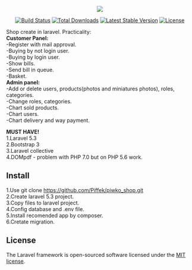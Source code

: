 <p align="center"><img src="https://laravel.com/assets/img/components/logo-laravel.svg"></p>

<p align="center">
<a href="https://travis-ci.org/laravel/framework"><img src="https://travis-ci.org/laravel/framework.svg" alt="Build Status"></a>
<a href="https://packagist.org/packages/laravel/framework"><img src="https://poser.pugx.org/laravel/framework/d/total.svg" alt="Total Downloads"></a>
<a href="https://packagist.org/packages/laravel/framework"><img src="https://poser.pugx.org/laravel/framework/v/stable.svg" alt="Latest Stable Version"></a>
<a href="https://packagist.org/packages/laravel/framework"><img src="https://poser.pugx.org/laravel/framework/license.svg" alt="License"></a>
</p>

Shop create in laravel.
Practicality:<br>
<b>Customer Panel:</b><br>
-Register with mail approval.<br>
-Buying by not login user.<br>
-Buying by login user.<br>
-Show bills.<br>
-Send bill in queue.<br>
-Basket.<br>
<b>Admin panel:</b><br>
-Add or delete users, products(photos and miniatures photos), roles, categories.<br>
-Change roles, categories.<br>
-Chart sold products.<br>
-Chart users.<br>
-Chart delivery and way payment.<br>

<b>MUST HAVE!</b><br>
1.Laravel 5.3<br>
2.Bootstrap 3<br>
3.Laravel collective <br>
4.DOMpdf - problem with PHP 7.0 but on PHP 5.6 work.

## Install
1.Use git clone https://github.com/Piffek/piwko_shop.git<br>
2.Create laravel 5.3 project.<br>
3.Copy files to laravel project.<br>
4.Config database and .env file.<br>
5.Install recomended app by composer. <br>
6.Cretate migration.



## License

The Laravel framework is open-sourced software licensed under the [MIT license](http://opensource.org/licenses/MIT).

